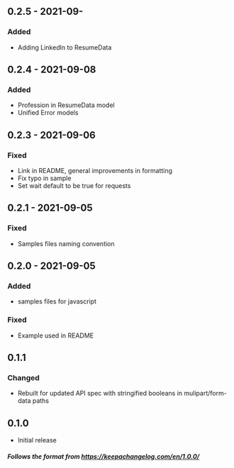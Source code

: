 ## 0.2.5 - 2021-09-

### Added
- Adding LinkedIn to ResumeData


## 0.2.4 - 2021-09-08

### Added

- Profession in ResumeData model
- Unified Error models

## 0.2.3 - 2021-09-06

### Fixed

- Link in README, general improvements in formatting
- Fix typo in sample
- Set wait default to be true for requests

## 0.2.1 - 2021-09-05

### Fixed

- Samples files naming convention

## 0.2.0 - 2021-09-05

### Added

- samples files for javascript

### Fixed

- Example used in README

## 0.1.1

### Changed

- Rebuilt for updated API spec with stringified booleans in mulipart/form-data paths

## 0.1.0

- Initial release

##### Follows the format from https://keepachangelog.com/en/1.0.0/
